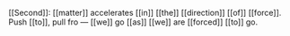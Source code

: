 [[Second]]: [[matter]] accelerates [[in]] [[the]] [[direction]] [[of]] [[force]]. Push [[to]], pull fro — [[we]] go [[as]] [[we]] are [[forced]] [[to]] go.